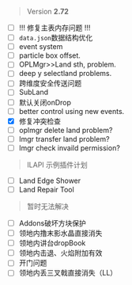 > Version **2.72**
 - [ ] !!! 修复主表内存问题 !!!
 - [ ] `data.json`数据结构优化
 - [ ] event system
 - [ ] particle box offset.
 - [ ] OPLMgr>>Land sth, problem.
 - [ ] deep y selectland problems.
 - [ ] 跨维度安全传送问题
 - [ ] SubLand
 - [ ] 默认关闭onDrop
 - [ ] better control using new events.
 - [x] 修复冲突检查
 - [ ] oplmgr delete land problem?
 - [ ] lmgr transfer land problem?
 - [ ] lmgr check invaild permission?

> ILAPI 示例插件计划
 - [ ] Land Edge Shower
 - [ ] Land Repair Tool

> 暂时无法解决
 - [ ] Addons破坏方块保护
 - [ ] 领地内撸末影水晶直接消失
 - [ ] 领地内讲台dropBook
 - [ ] 领地内击退、火焰附加有效
 - [ ] 开门问题
 - [ ] 领地内丢三叉戟直接消失（LL）